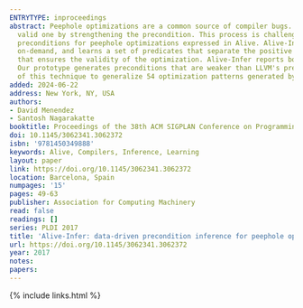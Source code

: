 ```yaml
---
ENTRYTYPE: inproceedings
abstract: Peephole optimizations are a common source of compiler bugs. Compiler developers typically transform an incorrect peephole optimization into a
  valid one by strengthening the precondition. This process is challenging and tedious. This paper proposes Alive-Infer, a data-driven approach that infers
  preconditions for peephole optimizations expressed in Alive. Alive-Infer generates positive and negative examples for an optimization, enumerates predicates
  on-demand, and learns a set of predicates that separate the positive and negative examples. Alive-Infer repeats this process until it finds a precondition
  that ensures the validity of the optimization. Alive-Infer reports both a weakest precondition and a set of succinct partial preconditions to the developer.
  Our prototype generates preconditions that are weaker than LLVM's preconditions for 73 optimizations in the Alive suite. We also demonstrate the applicability
  of this technique to generalize 54 optimization patterns generated by Souper, an LLVM IR-based superoptimizer.
added: 2024-06-22
address: New York, NY, USA
authors:
- David Menendez
- Santosh Nagarakatte
booktitle: Proceedings of the 38th ACM SIGPLAN Conference on Programming Language Design and Implementation
doi: 10.1145/3062341.3062372
isbn: '9781450349888'
keywords: Alive, Compilers, Inference, Learning
layout: paper
link: https://doi.org/10.1145/3062341.3062372
location: Barcelona, Spain
numpages: '15'
pages: 49-63
publisher: Association for Computing Machinery
read: false
readings: []
series: PLDI 2017
title: 'Alive-Infer: data-driven precondition inference for peephole optimizations in LLVM'
url: https://doi.org/10.1145/3062341.3062372
year: 2017
notes:
papers:
---
```

{% include links.html %}
